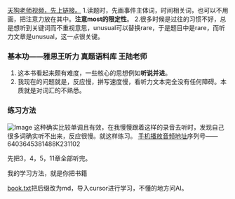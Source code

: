 [天狗老师视频，先上链接。](https://www.bilibili.com/video/BV1jx411M7j9/?spm_id_from=333.999.0.0&vd_source=1c449581235a441ee272415677771478)
1.读题时，先画事件主体词，时间相关词，也可以不用画，把注意力放在其中。**注意most的限定性**。
2.很多时候是过往的习惯不好，总是想听到关键词而不重视意思，unusual可以替换rare，于是题目中是rare，而听力文章是unusual，这一点很关键。

### 基本功——雅思王听力 真题语料库 王陆老师

1. 这本书看起来颇有难度，一些核心的思想例如**听说并进**。
2. 我现在的问题就是，反应慢，拼写速度慢，看听力文本完全没有任何障碍。本质就是对词汇的不熟悉。

### 练习方法

![Image](https://github.com/user-attachments/assets/ffcd16ed-ff7f-437b-9300-c624976fd2fc)
这种确实比较单调且有效，在我慢慢跟着这样的录音去听时，发现自己很多词确实听不出来，反应很慢。就这样练习。
[手机播放音频地址](http://sn.1kao.com.cn/)序列号——6403645381488K231102

先把3，4，5，11章全部听完。

我的学习方法，就是你把书籍

[book.txt](https://github.com/user-attachments/files/18858498/book.txt)把后缀改为md，导入cursor进行学习，不懂的地方问AI。